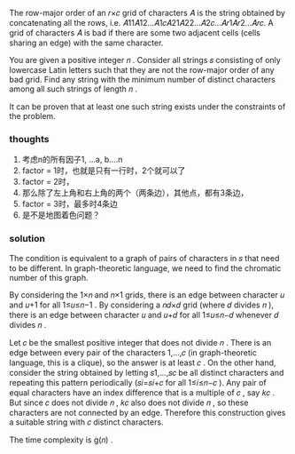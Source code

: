 The row-major order of an 𝑟×𝑐
grid of characters 𝐴
is the string obtained by concatenating all the rows, i.e.
𝐴11𝐴12…𝐴1𝑐𝐴21𝐴22…𝐴2𝑐…𝐴𝑟1𝐴𝑟2…𝐴𝑟𝑐.
A grid of characters 𝐴
is bad if there are some two adjacent cells (cells sharing an edge) with the same character.

You are given a positive integer 𝑛
. Consider all strings 𝑠
consisting of only lowercase Latin letters such that they are not the row-major order of any bad grid. Find any string
with the minimum number of distinct characters among all such strings of length 𝑛
.

It can be proven that at least one such string exists under the constraints of the problem.

### thoughts

1. 考虑n的所有因子1, ...a, b....n
2. factor = 1时，也就是只有一行时，2个就可以了
3. factor = 2时，
4. 那么除了左上角和右上角的两个（两条边），其他点，都有3条边，
5. factor = 3时，最多时4条边
6. 是不是地图着色问题？

### solution

The condition is equivalent to a graph of pairs of characters in 𝑠
that need to be different. In graph-theoretic language, we need to find the chromatic number of this graph.

By considering the 1×𝑛
and 𝑛×1
grids, there is an edge between character 𝑢
and 𝑢+1
for all 1≤𝑢≤𝑛−1
. By considering a 𝑛𝑑×𝑑
grid (where 𝑑
divides 𝑛
), there is an edge between character 𝑢
and 𝑢+𝑑
for all 1≤𝑢≤𝑛−𝑑
whenever 𝑑
divides 𝑛
.

Let 𝑐
be the smallest positive integer that does not divide 𝑛
. There is an edge between every pair of the characters 1,…,𝑐
(in graph-theoretic language, this is a clique), so the answer is at least 𝑐
. On the other hand, consider the string obtained by letting 𝑠1,…,𝑠𝑐
be all distinct characters and repeating this pattern periodically (𝑠𝑖=𝑠𝑖+𝑐
for all 1≤𝑖≤𝑛−𝑐
). Any pair of equal characters have an index difference that is a multiple of 𝑐
, say 𝑘𝑐
. But since 𝑐
does not divide 𝑛
, 𝑘𝑐
also does not divide 𝑛
, so these characters are not connected by an edge. Therefore this construction gives a suitable string with 𝑐
distinct characters.

The time complexity is (𝑛)
.